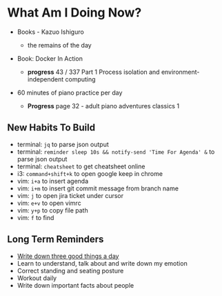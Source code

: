 # What Am I Doing Now?

- Books - Kazuo Ishiguro

  - the remains of the day

- Book: Docker In Action

  - **progress** 43 / 337 Part 1 Process isolation and environment-independent computing

- 60 minutes of piano practice per day

  - **Progress** page 32 - adult piano adventures classics 1

## New Habits To Build

- terminal: `jq` to parse json output
- terminal: `reminder sleep 10s && notify-send 'Time For Agenda' &` to parse json output
- terminal: `cheatsheet` to get cheatsheet online
- i3:       `command+shift+k` to open google keep in chrome
- vim:      `i+a` to insert agenda
- vim:      `i+m` to insert git commit message from branch name
- vim:      `j`   to open jira ticket under cursor
- vim:      `e+v` to open vimrc
- vim:      `y+p` to copy file path
- vim:      `f`   to find

## Long Term Reminders

- [Write down three good things a day](https://ggia.berkeley.edu/practice/three-good-things)
- Learn to understand, talk about and write down my emotion
- Correct standing and seating posture
- Workout daily
- Write down important facts about people
